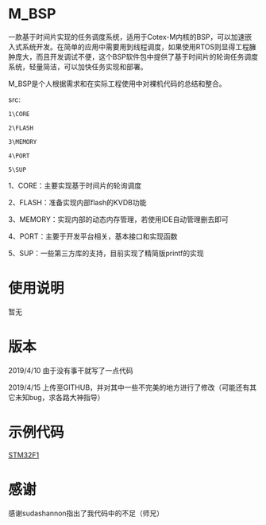 # M_BSP
一款基于时间片实现的任务调度系统，适用于Cotex-M内核的BSP，可以加速嵌入式系统开发。在简单的应用中需要用到线程调度，如果使用RTOS则显得工程臃肿庞大，而且开发调试不便，这个BSP软件包中提供了基于时间片的轮询任务调度系统，轻量简洁，可以加快任务实现和部署。

M_BSP是个人根据需求和在实际工程使用中对裸机代码的总结和整合。

src:

	1\CORE
	
	2\FLASH
	
	3\MEMORY
	
	4\PORT
	
	5\SUP
	
	
1、CORE：主要实现基于时间片的轮询调度

2、FLASH：准备实现内部flash的KVDB功能

3、MEMORY：实现内部的动态内存管理，若使用IDE自动管理删去即可

4、PORT：主要于开发平台相关，基本接口和实现函数

5、SUP：一些第三方库的支持，目前实现了精简版printf的实现



# 使用说明

暂无

# 版本

2019/4/10  由于没有事干就写了一点代码

2019/4/15  上传至GITHUB，并对其中一些不完美的地方进行了修改（可能还有其它未知bug，求各路大神指导）


# 示例代码

[STM32F1](https://github.com/lvring/stm32f103rct_m_bsp)

# 感谢

感谢sudashannon指出了我代码中的不足（师兄）
